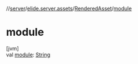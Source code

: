 //[server](../../../index.md)/[elide.server.assets](../index.md)/[RenderedAsset](index.md)/[module](module.md)

# module

[jvm]\
val [module](module.md): [String](https://kotlinlang.org/api/latest/jvm/stdlib/kotlin/-string/index.html)
